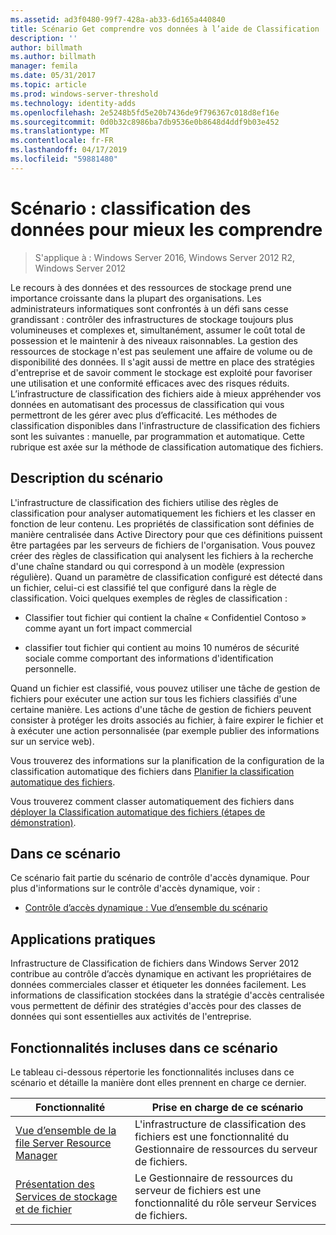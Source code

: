 ```yaml
---
ms.assetid: ad3f0480-99f7-428a-ab33-6d165a440840
title: Scénario Get comprendre vos données à l’aide de Classification
description: ''
author: billmath
ms.author: billmath
manager: femila
ms.date: 05/31/2017
ms.topic: article
ms.prod: windows-server-threshold
ms.technology: identity-adds
ms.openlocfilehash: 2e5248b5fd5e20b7436de9f796367c018d8ef16e
ms.sourcegitcommit: 0d0b32c8986ba7db9536e0b8648d4ddf9b03e452
ms.translationtype: MT
ms.contentlocale: fr-FR
ms.lasthandoff: 04/17/2019
ms.locfileid: "59881480"
---
```

# <a name="scenario-get-insight-into-your-data-by-using-classification"></a>Scénario : classification des données pour mieux les comprendre

>S'applique à : Windows Server 2016, Windows Server 2012 R2, Windows Server 2012

Le recours à des données et des ressources de stockage prend une importance croissante dans la plupart des organisations. Les administrateurs informatiques sont confrontés à un défi sans cesse grandissant : contrôler des infrastructures de stockage toujours plus volumineuses et complexes et, simultanément, assumer le coût total de possession et le maintenir à des niveaux raisonnables. La gestion des ressources de stockage n'est pas seulement une affaire de volume ou de disponibilité des données. Il s'agit aussi de mettre en place des stratégies d'entreprise et de savoir comment le stockage est exploité pour favoriser une utilisation et une conformité efficaces avec des risques réduits. L’infrastructure de classification des fichiers aide à mieux appréhender vos données en automatisant des processus de classification qui vous permettront de les gérer avec plus d’efficacité. Les méthodes de classification disponibles dans l'infrastructure de classification des fichiers sont les suivantes : manuelle, par programmation et automatique. Cette rubrique est axée sur la méthode de classification automatique des fichiers.  
  
## <a name="BKMK_OVER"></a>Description du scénario  
L'infrastructure de classification des fichiers utilise des règles de classification pour analyser automatiquement les fichiers et les classer en fonction de leur contenu. Les propriétés de classification sont définies de manière centralisée dans Active Directory pour que ces définitions puissent être partagées par les serveurs de fichiers de l'organisation. Vous pouvez créer des règles de classification qui analysent les fichiers à la recherche d'une chaîne standard ou qui correspond à un modèle (expression régulière). Quand un paramètre de classification configuré est détecté dans un fichier, celui-ci est classifié tel que configuré dans la règle de classification. Voici quelques exemples de règles de classification :  
  
-   Classifier tout fichier qui contient la chaîne « Confidentiel Contoso » comme ayant un fort impact commercial  
  
-   classifier tout fichier qui contient au moins 10 numéros de sécurité sociale comme comportant des informations d'identification personnelle.  
  
Quand un fichier est classifié, vous pouvez utiliser une tâche de gestion de fichiers pour exécuter une action sur tous les fichiers classifiés d'une certaine manière. Les actions d'une tâche de gestion de fichiers peuvent consister à protéger les droits associés au fichier, à faire expirer le fichier et à exécuter une action personnalisée (par exemple publier des informations sur un service web).  
  
Vous trouverez des informations sur la planification de la configuration de la classification automatique des fichiers dans [Planifier la classification automatique des fichiers](assetId:///e3c3bb4b-3034-42b7-b391-8ef5f5851955).  
  
Vous trouverez comment classer automatiquement des fichiers dans [déployer la Classification automatique des fichiers &#40;étapes de démonstration&#41;](Deploy-Automatic-File-Classification--Demonstration-Steps-.md).  
  
## <a name="in-this-scenario"></a>Dans ce scénario  
Ce scénario fait partie du scénario de contrôle d'accès dynamique. Pour plus d'informations sur le contrôle d'accès dynamique, voir :  
  
-   [Contrôle d’accès dynamique : Vue d’ensemble du scénario](Dynamic-Access-Control--Scenario-Overview.md)  
  
## <a name="BKMK_APP"></a>Applications pratiques  
Infrastructure de Classification de fichiers dans Windows Server 2012 contribue au contrôle d’accès dynamique en activant les propriétaires de données commerciales classer et étiqueter les données facilement. Les informations de classification stockées dans la stratégie d'accès centralisée vous permettent de définir des stratégies d'accès pour des classes de données qui sont essentielles aux activités de l'entreprise.  
  
## <a name="BKMK_NEW"></a>Fonctionnalités incluses dans ce scénario  
Le tableau ci-dessous répertorie les fonctionnalités incluses dans ce scénario et détaille la manière dont elles prennent en charge ce dernier.  
  
|Fonctionnalité|Prise en charge de ce scénario|  
|-----------|---------------------------------|  
|[Vue d’ensemble de la file Server Resource Manager](https://technet.microsoft.com/library/hh831701.aspx)|L'infrastructure de classification des fichiers est une fonctionnalité du Gestionnaire de ressources du serveur de fichiers.|  
|[Présentation des Services de stockage et de fichier](https://technet.microsoft.com/library/hh831487.aspx)|Le Gestionnaire de ressources du serveur de fichiers est une fonctionnalité du rôle serveur Services de fichiers.|  
  


